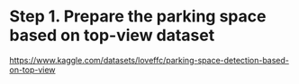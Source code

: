 # Step 1. Prepare the parking space based on top-view dataset #
https://www.kaggle.com/datasets/loveffc/parking-space-detection-based-on-top-view

